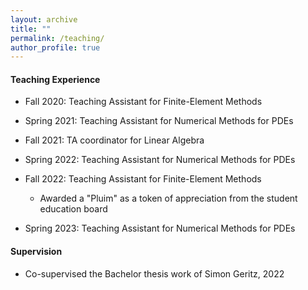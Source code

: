```yaml
---
layout: archive
title: ""
permalink: /teaching/
author_profile: true
---
```


#### Teaching Experience

* Fall 2020: Teaching Assistant for Finite-Element Methods
  
* Spring 2021: Teaching Assistant for Numerical Methods for PDEs

* Fall 2021: TA coordinator for Linear Algebra
  
* Spring 2022: Teaching Assistant for Numerical Methods for PDEs
  
* Fall 2022: Teaching Assistant for Finite-Element Methods
  * Awarded a "Pluim" as a token of appreciation from the student education board

* Spring 2023: Teaching Assistant for Numerical Methods for PDEs

#### Supervision

* Co-supervised the Bachelor thesis work of Simon Geritz, 2022

